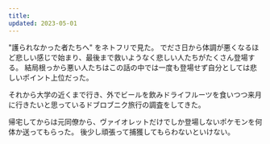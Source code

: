 ```yaml
---
title: 
updated: 2023-05-01
---
```


"護られなかった者たちへ" をネトフリで見た。
でださ日から体調が悪くなるほど悲しい感じで始まり、最後まで救いようなく悲しい人たちがたくさん登場する。
結局根っから悪い人たちはこの話の中では一度も登場せず自分としては悲しいポイント上位だった。

それから大学の近くまで行き、外でビールを飲みドライフルーツを食いつつ来月に行きたいと思っているドブロブニク旅行の調査をしてきた。

帰宅してからは元同僚から、ヴァイオレットだけでしか登場しないポケモンを何体か送ってもらった。
後少し頑張って捕獲してもらわないといけない。
